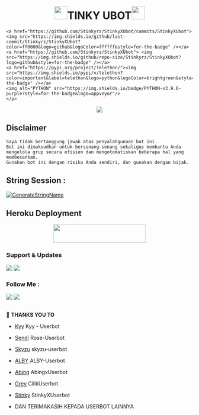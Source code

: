 <h1 align="center"><img src="./resources/extras/GeezFire.gif" width="35px">TINKY UBOT<img src="./resources/extras/GeezFire.gif" width="35px"></h1>


    <a href="https://github.com/Stinkyrz/StinkyXUbot/commits/StinkyXUbot"><img src="https://img.shields.io/github/last-commit/Stinkyrz/StinkyXUbot?color=ff0000&logo=github&logoColor=ffffff&style=for-the-badge" /></a>
    <a href="https://github.com/Stinkyrz/StinkyXUbot"> <img src="https://img.shields.io/github/repo-size/Stinkyrz/StinkyXUbot?logo=github&style=for-the-badge" /></a>
    <a href="https://pypi.org/project/Telethon/"><img src="https://img.shields.io/pypi/v/telethon?color=important&label=telethon&logo=python&logoColor=brightgreen&style=for-the-badge" /></a>
    <img alt="PYTHON" src="https://img.shields.io/badge/PYTHON-v3.9.6-purple?style=for-the-badge&logo=appveyor"/>
    </p>


<p align="center">
  <img src="https://telegra.ph/file/67333eea586e11c81b67e.jpg">
</p>


## Disclaimer

```
Saya tidak bertanggung jawab atas penyalahgunaan bot ini.
Bot ini dimaksudkan untuk bersenang-senang sekaligus membantu Anda
mengelola grup secara efisien dan mengotomatiskan beberapa hal yang membosankan.
Gunakan bot ini dengan risiko Anda sendiri, dan gunakan dengan bijak.
```


## String Session :
[![GenerateStringName](https://img.shields.io/badge/repl.it-generateStringName-white)](https://replit.com/@rizkyhmdanii16/StringSession)


## Heroku Deployment
<p align="center">
<p align="center"><a href="https://heroku.com/deploy?template=https://github.com/Stinkyrz/StinkyXUbot/"> <img src="https://img.shields.io/badge/Deploy%20Ke%20Heroku-blue?style=flat&logo=heroku" width="250" height="50.00" /></a></p>


### Support & Updates 
<a href="https://t.me/Stinkysupport"><img src="https://img.shields.io/badge/Join-Group%20Support-red.svg?style=for-the-badge&logo=Telegram"></a> <a href="https://t.me/Stinkyrz"><img src="https://img.shields.io/badge/Join-Updates%20Channel-white.svg?style=for-the-badge&logo=Telegram"></a>

### Follow Me :
<p align="left">
<a href="https://github.com/Stinkyrz"><img src="https://img.shields.io/badge/GitHub-Follow%20on%20GitHub-inactive.svg?logo=github"></a> <a href="https://instagram.com/Riyan.rz"><img src="https://img.shields.io/badge/Instagram-Follow%20on%20Instagram-important.svg?logo=instagram"></a>
</p>

##

🔰 **THANKS YOU TO**
*   [Kyy](https://github.com/muhammadrizky16/Kyy-Userbot)   Kyy - Userbot
*   [Sendi](https://github.com/SendiAp/Rose-Userbot)   Rose-Userbot
*   [Skyzu](https://github.com/Skyzu/skyzu-userbot)   skyzu-userbot
*   [ALBY](https://github.com/PunyaAlby/ALBY-Userbot)   ALBY-Userbot
*   [Abing](https://github.com/SayaAbing/AbingxUserbot)  AbingxUserbot
*   [Grey](https://github.com/grey423/CilikUserbot)  CilikUserbot
*   [Stinky](https://github.com/Stinkyrz/StinkyXUbot)  StinkyXUserbot

*   DAN TERIMAKASIH KEPADA USERBOT LAINNYA

